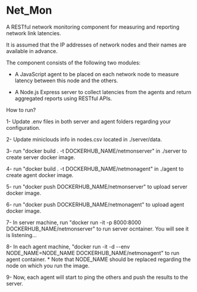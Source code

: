 # Net_Mon
A RESTful network monitoring component for measuring and reporting network link latencies. 

It is assumed that the IP addresses of network nodes and their names are available in advance.

The component consists of the following two modules: 

- A JavaScript agent to be placed on each network node to measure latency between this node and the others.

- A Node.js Express server to collect latencies from the agents and return aggregated reports using RESTful APIs.

How to run?

1- Update .env files in both server and agent folders regarding your configuration.

2- Update miniclouds info in nodes.csv located in ./server/data.

3- run "docker build . -t DOCKERHUB_NAME/netmonserver" in ./server to create server docker image.

4- run "docker build . -t DOCKERHUB_NAME/netmonagent" in ./agent to create agent docker image.

5- run "docker push DOCKERHUB_NAME/netmonserver" to upload server docker image.

6- run "docker push DOCKERHUB_NAME/netmonagent" to upload agent docker image.

7- In server machine, run "docker run -it -p 8000:8000 DOCKERHUB_NAME/netmonserver" to run server ocntainer. You will see it is listening...

8- In each agent machine, "docker run -it -d --env NODE_NAME=NODE_NAME DOCKERHUB_NAME/netmonagent" to run agent container. * Note that NODE_NAME should be replaced regarding the node on which you run the image.

9- Now, each agent will start to ping the others and push the results to the server. 

